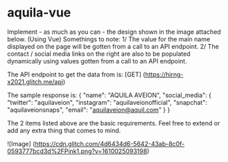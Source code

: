 # aquila-vue

Implement - as much as you can - the design shown in the image attached below. (Using Vue)
Somethings to note:
1/ The value for the main name displayed on the page will be gotten from a call to an API endpoint.
2/ The contact / social media links on the right are also to be populated dynamically using values gotten from a call to an API endpoint.

The API endpoint to get the data from is: [GET] (https://hirng-x2021.glitch.me/api)

The sample response is:
{
  "name": "AQUILA AVEION",
  "social_media": {
    "twitter": "aquilaveion",
    "instagram": "aquilaveionofficial",
    "snapchat": "aquilaveionsnaps",
    "email": "aquilaveion@aquil.com"
  }
}


The 2 items listed above are the basic requirements. Feel free to extend or add any extra thing that comes to mind.

![Image] (https://cdn.glitch.com/4d6434d6-5642-43ab-8c0f-0593777bcd3d%2FPink1.png?v=1610025093198)